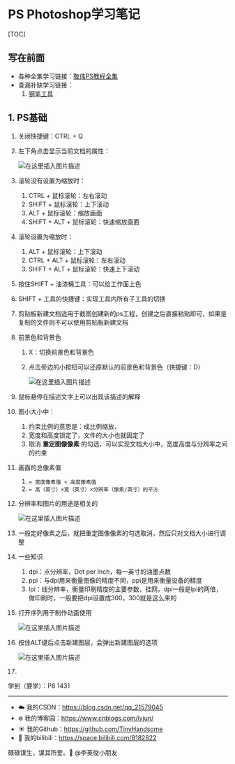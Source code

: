 # PS Photoshop学习笔记

[TOC]

## 写在前面

- 各种全集学习链接：[敬伟PS教程全集](https://www.bilibili.com/video/BV1YW411e7n5)
- 查漏补缺学习链接：
  1. [钢笔工具](https://www.bilibili.com/video/BV1ek4y1k7VM)

## 1. PS基础

1. 关闭快捷键：CTRL + Q

2. 左下角点击显示当前文档的属性：

   ![在这里插入图片描述](https://img-blog.csdnimg.cn/20210716223221526.png)

3. 滚轮没有设置为缩放时：

   1. CTRL + 鼠标滚轮：左右滚动
   2. SHIFT + 鼠标滚轮：上下滚动
   3. ALT + 鼠标滚轮：缩放画面
   4. SHIFT + ALT + 鼠标滚轮：快速缩放画面

4. 滚轮设置为缩放时：

   1. ALT + 鼠标滚轮：上下滚动
   2. CTRL + ALT + 鼠标滚轮：左右滚动
   3. SHIFT + ALT + 鼠标滚轮：快速上下滚动

5. 按住SHIFT + 油漆桶工具：可以给工作面上色

6. SHIFT + 工具的快捷键：实现工具内所有子工具的切换

7. 剪贴板新建文档适用于截图创建新的ps工程，创建之后直接粘贴即可，如果是复制的文件则不可以使用剪贴板新建文档

8. 前景色和背景色

   1. X：切换前景色和背景色

   2. 点击旁边的小按钮可以还原默认的前景色和背景色（快捷键：D）

      ![在这里插入图片描述](https://img-blog.csdnimg.cn/46a65095e7b2489a83063f7fea7b4c88.png)

9. 鼠标悬停在描述文字上可以出现该描述的解释

10. 图小大小中：

    1. 约束比例的意思是：成比例缩放、
    2. 宽度和高度锁定了，文件的大小也就固定了
    3. 取消 **重定图像像素** 的勾选，可以实现文档大小中，宽度高度与分辨率之间的约束

11. 画面的总像素值

    1. `= 宽度像素值 × 高度像素值`
    2. `= 高（英寸）×宽（英寸）×分辨率（像素/英寸）的平方`

12. 分辨率和图片的用途是相关的

    ![在这里插入图片描述](https://img-blog.csdnimg.cn/a07e4cf7765d4226aae66b490b57cb08.png?x-oss-process=image/watermark,type_ZHJvaWRzYW5zZmFsbGJhY2s,shadow_50,text_Q1NETiBA5p2O6Iux5L-K5bCP5pyL5Y-L,size_13,color_FFFFFF,t_70,g_se,x_16)

13. 一般定好像素之后，就把重定图像像素的勾选取消，然后只对文档大小进行调整

14. 一些知识

    1. dpi：点分辨率，Dot per Inch，每一英寸的油墨点数
    2. ppi：与dpi用来衡量图像的精度不同，ppi是用来衡量设备的精度
    3. lpi：线分辨率，衡量印刷精度的主要参数，挂网，dpi一般是lpi的两倍，做印刷时，一般要把dpi设置成300，300就是这么来的

15. 打开序列用于制作动画使用

    ![在这里插入图片描述](https://img-blog.csdnimg.cn/0985caf8cf2b4b56a61fda0f1b48e54d.png?x-oss-process=image/watermark,type_ZHJvaWRzYW5zZmFsbGJhY2s,shadow_50,text_Q1NETiBA5p2O6Iux5L-K5bCP5pyL5Y-L,size_20,color_FFFFFF,t_70,g_se,x_16)

16. 按住ALT键后点击新建图层，会弹出新建图层的选项

    ![在这里插入图片描述](https://img-blog.csdnimg.cn/9f51d474feab41ad85d88ebe9e699a17.png)

17. 















学到（要学）：P8 1431

------

- :cloud: 我的CSDN：https://blog.csdn.net/qq_21579045
- :snowflake: 我的博客园：https://www.cnblogs.com/lyjun/
- :sunny: 我的Github：https://github.com/TinyHandsome
- :rainbow: 我的bilibili：https://space.bilibili.com/8182822

碌碌谋生，谋其所爱。:ocean:              @李英俊小朋友

